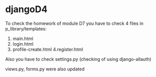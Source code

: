# djangoD4
To check the homework of module D7 you have to check 4 files in p_library/templates: 
1. main.html
2. login.html
3. profile-create.html
4.register.html

Also you have to check settings.py (checking of using django-allauth)

views.py, forms.py were also updated
